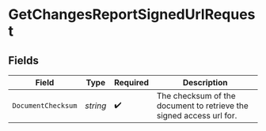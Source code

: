 # GetChangesReportSignedUrlRequest


## Fields

| Field                                                               | Type                                                                | Required                                                            | Description                                                         |
| ------------------------------------------------------------------- | ------------------------------------------------------------------- | ------------------------------------------------------------------- | ------------------------------------------------------------------- |
| `DocumentChecksum`                                                  | *string*                                                            | :heavy_check_mark:                                                  | The checksum of the document to retrieve the signed access url for. |